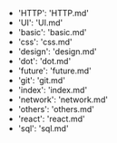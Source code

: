 - 'HTTP': 'HTTP.md'
- 'UI': 'UI.md'
- 'basic': 'basic.md'
- 'css': 'css.md'
- 'design': 'design.md'
- 'dot': 'dot.md'
- 'future': 'future.md'
- 'git': 'git.md'
- 'index': 'index.md'
- 'network': 'network.md'
- 'others': 'others.md'
- 'react': 'react.md'
- 'sql': 'sql.md'
